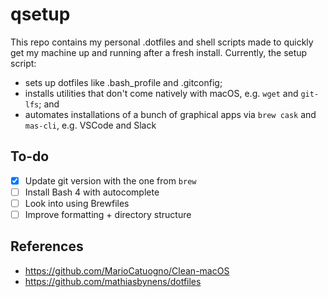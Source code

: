 # qsetup
This repo contains my personal .dotfiles and shell scripts made to quickly get my machine up and running after a fresh install. Currently, the setup script:
- sets up dotfiles like .bash_profile and .gitconfig;
- installs utilities that don't come natively with macOS, e.g. `wget` and `git-lfs`; and
- automates installations of a bunch of graphical apps via `brew cask` and `mas-cli`, e.g. VSCode and Slack

## To-do
- [X] Update git version with the one from `brew`
- [ ] Install Bash 4 with autocomplete
- [ ] Look into using Brewfiles
- [ ] Improve formatting + directory structure

## References
- https://github.com/MarioCatuogno/Clean-macOS
- https://github.com/mathiasbynens/dotfiles
